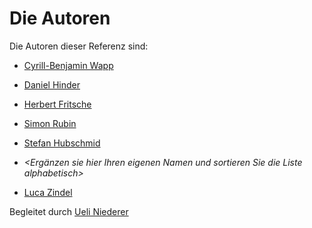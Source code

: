 # Die Autoren

Die Autoren dieser Referenz sind:


* [Cyrill-Benjamin Wapp](wacy.md)
* [Daniel Hinder](hida.md)
* [Herbert Fritsche](frhe.md)
* [Simon Rubin](rusi.md)
* [Stefan Hubschmid](hust.md)

* *<Ergänzen sie hier Ihren eigenen Namen und sortieren Sie die Liste alphabetisch>*
* [Luca Zindel](zilu.md)


Begleitet durch [Ueli Niederer](niue.md)